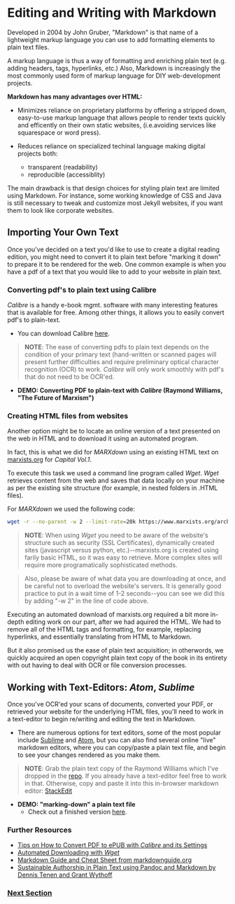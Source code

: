# Editing and Writing with Markdown

Developed in 2004 by John Gruber, "Markdown" is that name of a lightweight markup language you can use to add formatting elements to plain text files. 

A markup language is thus a way of formatting and enriching plain text (e.g. adding headers, tags, hyperlinks, etc.) Also, Markdown is increasingly the most commonly used form of markup language for DIY web-development projects. 
 
**Markdown has many advantages over HTML:**

* Minimizes reliance on proprietary platforms by offering a stripped down, easy-to-use markup language that allows people to render texts quickly and efficently on their own static websites, (i.e.avoiding services like squarespace or word press).

* Reduces reliance on specialized techinal language making digital projects both: 
   - transparent (readability)
   - reproducible (accessiblity)

The main drawback is that design choices for styling plain text are limited using Markdown. For instance, some working knowledge of CSS and Java is still necessary to tweak and customize most Jekyll websites, if you want them to look like corporate websites.

## Importing Your Own Text 

Once you've decided on a text you'd like to use to create a digital reading edition, you might need to convert it to plain text before  "marking it down" to prepare it to be rendered for the web. One common example is when you have a pdf of a text that you would like to add to your website in plain text. 

### Converting pdf's to plain text using Calibre

*Calibre* is a handy e-book mgmt. software with many interesting features that is available for free. Among other things, it allows you to easily convert pdf's to plain-text. 
* You can download Calibre [here](https://calibre-ebook.com/).

>**NOTE**: The ease of converting pdfs to plain text depends on the condition of your primary text (hand-written or scanned pages will present further difficulties and require preliminary optical character recognition (OCR) to work. *Calibre* will only work smoothly with pdf's that do not need to be OCR'ed.

* **DEMO: Converting PDF to plain-text with *Calibre* (Raymond Williams, "The Future of Marxism")**

### Creating HTML files from websites

Another option might be to locate an online version of a text presented on the web in HTML and to download it using an automated program.

In fact, this is what we did for *MARXdown* using an existing HTML text on [marxists.org](https://www.marxists.org/archive/marx/works/1867-c1/) for *Capital Vol.1*. 

To execute this task we used a command line program called *Wget*. *Wget* retrieves content from the web and saves that data locally on your machine as per the existing site structure (for example, in nested folders in .HTML files).

For *MARXdown* we used the following code:

```bash
wget -r --no-parent -w 2 --limit-rate=20k https://www.marxists.org/archive/marx/works/1867-c1/
```
>**NOTE**: When using *Wget* you need to be aware of the website's structure such as security (SSL Certificates), dynamically created sites (javascript versus python, etc.)--marxists.org is created using farily basic HTML, so it was easy to retrieve. More complex sites will require more programatically sophisticated methods. 

>Also, please be aware of what data you are downloading at once, and be careful not to overload the website's servers. It is generally good practice to put in a wait time of 1-2 seconds--you can see we did this by adding "-w 2" in the line of code above.

Executing an automated download of marxists.org required a bit more in-depth editing work on our part, after we had aquired the HTML. We had to remove all of the HTML tags and formatting, for example, replacing hyperlinks, and essentially translating from HTML to Markdown. 

But it also promised us the ease of plain text acquisition; in otherwords, we quickly acquired an open copyright plain text copy of the book in its entirety with out having to deal with OCR or file conversion processes.

## Working with Text-Editors: *Atom*, *Sublime*

Once you've OCR'ed your scans of documents, converted your PDF, or retrieved your website for the underlying HTML files, you'll need to work in a text-editor to begin re/writing and editing the text in Markdown.

* There are numerous options for text editors, some of the most popular include [Sublime](https://www.sublimetext.com/) and [Atom](https://atom.io/), but you can also find several online "live" markdown editors, where you can copy/paste a plain text file, and begin to see your changes rendered as you make them.

>**NOTE**: Grab the plain text copy of the Raymond Williams which I've dropped in the [repo](https://github.com/sgotzler/praxis-session/blob/master/The%20Future%20of%20Marxism%20-%20Raymond%20Williams.txt). 
If you already have a text-editor feel free to work in that. Otherwise, copy and paste it into this in-browser markdown editor: [StackEdit](https://stackedit.io/)

* **DEMO: "marking-down" a plain text file**
  - Check out a finished version [here](/praxis-session/williams-final).

### Further Resources
* [Tips on How to Convert PDF to ePUB with *Calibre* and its Settings](https://pdf.iskysoft.com/convert-pdf/convert-pdf-to-epub-with-calibre.html)
* [Automated Downloading with *Wget*](https://programminghistorian.org/en/lessons/automated-downloading-with-wget)
* [Markdown Guide and Cheat Sheet from markdownguide.org](https://www.markdownguide.org/cheat-sheet/)
* [Sustainable Authorship in Plain Text using Pandoc and Markdown by Dennis Tenen and Grant Wythoff](https://programminghistorian.org/en/lessons/sustainable-authorship-in-plain-text-using-pandoc-and-markdown)


### [Next Section](/praxis-session/hypothesis)
